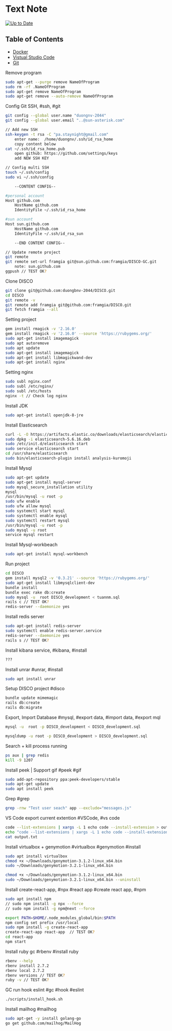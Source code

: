 # Text Note

[![Up to Date](https://github.com/ikatyang/emoji-cheat-sheet/workflows/Up%20to%20Date/badge.svg)](https://github.com/duongnv-pro/README/actions)

## Table of Contents
- [Docker](Docker/README.md)
- [Vistual Studio Code](Vistual%20Studio%20Code//README.md)
- [Git](Git/README.md)

Remove program
```bash
sudo apt-get --purge remove NameOfProgram
sudo rm -rf .NameOfProgram
sudo apt-get remove NameOfProgram
sudo apt-get remove --auto-remove NameOfProgram
```

Config Git SSH, #ssh, #git
```bash
git config --global user.name "duongnv-2044"
git config --global user.email "..@sun-asterisk.com"

// Add new SSH
ssh-keygen -t rsa -C "pa.staynight@gmail.com"
    enter name:  /home/duongnv/.ssh/id_rsa_home
    copy content below
cat ~/.ssh/id_rsa_home.pub
    open github: https://github.com/settings/keys
    add NEW SSH KEY

// Config multi SSH
touch ~/.ssh/config
sudo vi ~/.ssh/config

    --CONTENT CONFIG--

#personal account
Host github.com
	HostName github.com
	IdentityFile ~/.ssh/id_rsa_home

#sun account
Host sun.github.com
	HostName github.com
	IdentityFile ~/.ssh/id_rsa_sun

    --END CONTENT CONFIG--

// Update remote project
git remote
git remote set-url framgia git@sun.github.com:framgia/DISCO-GC.git
    note: sun.github.com
ggpush // TEST OK?
```

Clone DISCO
```bash
git clone git@github.com:duongbnv-2044/DISCO.git
cd DISCO
git remote -v
git remote add framgia git@github.com:framgia/DISCO.git
git fetch framgia --all
```

Setting project
```bash
gem install rmagick -v '2.16.0'
gem install rmagick -v '2.16.0' --source 'https://rubygems.org/'
sudo apt-get install imagemagick
sudo apt autoremove
sudo apt update
sudo apt-get install imagemagick
sudo apt-get install libmagickwand-dev
sudo apt-get install nginx
```

Setting nginx
```bash
sudo subl nginx.conf
sudo subl /etc/nginx/
sudo subl /etc/hosts
nginx -t // Check log nginx
```

Install JDK
```bash
sudo apt-get install openjdk-8-jre
```

Install Elasticsearch
```bash
curl -L -O https://artifacts.elastic.co/downloads/elasticsearch/elasticsearch-5.6.16.deb
sudo dpkg -i elasticsearch-5.6.16.deb
sudo /etc/init.d/elasticsearch start
sudo service elasticsearch start
cd /usr/share/elasticsearch
sudo bin/elasticsearch-plugin install analysis-kuromoji
```

Install Mysql
```bash
sudo apt-get update
sudo apt-get install mysql-server
sudo mysql_secure_installation utility
mysql
/usr/bin/mysql -u root -p
sudo ufw enable
sudo ufw allow mysql
sudo systemctl start mysql
sudo systemctl enable mysql
sudo systemctl restart mysql
/usr/bin/mysql -u root -p
sudo mysql -u root
service mysql restart
```

Install Mysql-workbeach
```bash
sudo apt-get install mysql-workbench
```

Run project
```bash
cd DISCO
gem install mysql2 -v '0.3.21' --source 'https://rubygems.org/'
sudo apt-get install libmysqlclient-dev
bundle install
bundle exec rake db:create
sudo mysql -u  root DISCO_development < tuannm.sql
rails c // TEST OK?
redis-server --daemonize yes
```
Install redis server
```bash
sudo apt-get install redis-server
sudo systemctl enable redis-server.service
redis-server --daemonize yes
rails s // TEST OK?
```

Install kibana service, #kibana, #install
```bash
???

```

Install unrar #unrar, #install
```bash
sudo apt install unrar
```

Setup DISCO project #disco
```bash
bundle update mimemagic
rails db:create
rails db:migrate
```

Export, Import Database
#mysql, #export data, #import data, #export mql
```bash
mysql -u  root -p DISCO_development < DISCO_development.sql

mysqldump -u root -p DISCO_development > DISCO_development.sql
```

Search + kill process running
```bash
ps aux | grep redis
kill -9 1207
```


Install peek | Support gif #peek #gif
```bash
sudo add-apt-repository ppa:peek-developers/stable
sudo apt-get update
sudo apt install peek
```

Grep #grep
```bash
grep -rnw "Test user seach" app --exclude="messages.js"
```

VS Code export current extention #VSCode, #vs code
```bash
code --list-extensions | xargs -L 1 echo code --install-extension > output.txt
echo "code --list-extensions | xargs -L 1 echo code --install-extension > output.txt" >> output.txt
cat output.txt
```

Install virtualbox + genymotion
#virtualbox #genymotion #install
```bash
sudo apt install virtualbox
chmod +x ~/Downloads/genymotion-3.1.2-linux_x64.bin
sudo ~/Downloads/genymotion-3.2.1-linux_x64.bin

chmod +x ~/Downloads/genymotion-3.1.2-linux_x64.bin
sudo ~/Downloads/genymotion-3.2.1-linux_x64.bin --uninstall
```

Install create-react-app, #npx #react app #create react app, #npm
```bash
sudo apt install npm
// sudo npm install -g npx --force
// sudo npm install -g npm@next --force

export PATH=$HOME/.node_modules_global/bin:$PATH
npm config set prefix /usr/local
sudo npm install -g create-react-app
create-react-app react-app  // TEST OK?
cd react-app
npm start
```

Install ruby gc #rbenv #install ruby
```bash
rbenv --help
rbenv install 2.7.2
rbenv local 2.7.2
rbenv versions // TEST OK?
ruby -v // TEST OK?
```

GC run hook eslint #gc #hook #eslint
```bash
./scripts/install_hook.sh
```

Install mailhog #mailhog
```bash
sudo apt-get -y install golang-go
go get github.com/mailhog/MailHog
```
